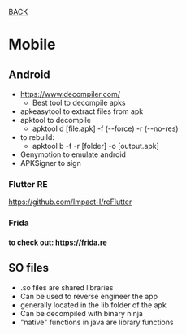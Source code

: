 [BACK](../README.md)
# Mobile

## Android
- https://www.decompiler.com/
  - Best tool to decompile apks
- apkeasytool to extract files from apk
- apktool to decompile
  - apktool d [file.apk] -f (--force) -r (--no-res)
- to rebuild:
  - apktool b -f -r [folder] -o [output.apk] 
- Genymotion to emulate android
- APKSigner to sign
### Flutter RE

https://github.com/Impact-I/reFlutter

### Frida
#### to check out: https://frida.re

## SO files
- .so files are shared libraries
- Can be used to reverse engineer the app
- generally located in the lib folder of the apk
- Can be decompiled with binary ninja
- "native" functions in java are library functions
